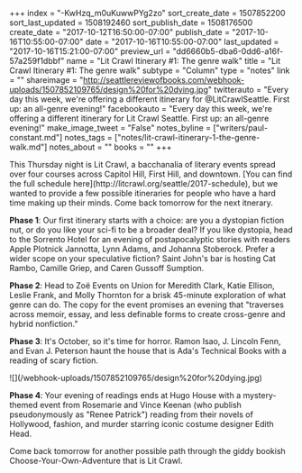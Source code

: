 +++
index = "-KwHzq_m0uKuwwPYg2zo"
sort_create_date = 1507852200
sort_last_updated = 1508192460
sort_publish_date = 1508176500
create_date = "2017-10-12T16:50:00-07:00"
publish_date = "2017-10-16T10:55:00-07:00"
date = "2017-10-16T10:55:00-07:00"
last_updated = "2017-10-16T15:21:00-07:00"
preview_url = "dd6660b5-dba6-0dd6-a16f-57a259f1dbbf"
name = "Lit Crawl Itinerary #1: The genre walk"
title = "Lit Crawl Itinerary #1: The genre walk"
subtype = "Column"
type = "notes"
link = ""
shareimage = "http://seattlereviewofbooks.com/webhook-uploads/1507852109765/design%20for%20dying.jpg"
twitterauto = "Every day this week, we're offering a different itinerary for @LitCrawlSeattle. First up: an all-genre evening!"
facebookauto = "Every day this week, we're offering a different itinerary for Lit Crawl Seattle. First up: an all-genre evening!"
make_image_tweet = "False"
notes_byline = ["writers/paul-constant.md"]
notes_tags = ["notes/lit-crawl-itinerary-1-the-genre-walk.md"]
notes_about = ""
books = ""
+++
<p class="intro">This Thursday night is Lit Crawl, a bacchanalia of literary events spread over four courses across Capitol Hill, First Hill, and downtown. [You can find the full schedule here](http://litcrawl.org/seattle/2017-schedule), but we wanted to provide a few possible itineraries for people who have a hard time making up their minds. Come back tomorrow for the next itnerary.</p>

**Phase 1**: Our first itinerary starts with a choice: are you a dystopian fiction nut, or do you like your sci-fi to be a broader deal? If you like dystopia, head to the Sorrento Hotel for an evening of postapocalyptic stories with readers Apple Plotnick Jannotta, Lynn Adams, and Johanna Stoberock. Prefer a wider scope on your speculative fiction? Saint John's bar is hosting Cat Rambo, Camille Griep, and Caren Gussoff Sumption.

**Phase 2**: Head to Zoë Events on Union for Meredith Clark, Katie Ellison, Leslie Frank, and Molly Thornton for a brisk 45-minute exploration of what genre can do. The copy for the event promises an evening that "traverses across memoir, essay, and less definable forms to create cross-genre and hybrid nonfiction."

**Phase 3**: It's October, so it's time for horror. Ramon Isao, J. Lincoln Fenn, and Evan J. Peterson haunt the house that is Ada's Technical Books with a reading of scary fiction.

<p class="image-left">![](/webhook-uploads/1507852109765/design%20for%20dying.jpg)</p>

**Phase 4**: Your evening of readings ends at Hugo House with a mystery-themed event from Rosemarie and Vince Keenan (who publish pseudonymously as "Renee Patrick") reading from their novels of Hollywood, fashion, and murder starring iconic costume designer Edith Head. 

<p class="footer">Come back tomorrow for another possible path through the giddy bookish Choose-Your-Own-Adventure that is Lit Crawl.</p>



